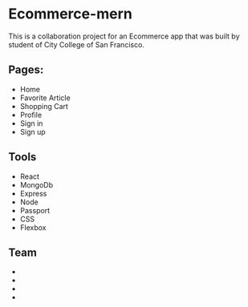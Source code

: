 # Ecommerce-mern

This is a collaboration project for an Ecommerce app that was built by student of City College of San Francisco.
## Pages:
* Home
* Favorite Article
* Shopping Cart
* Profile
* Sign in
* Sign up

## Tools

* React
* MongoDb
* Express 
* Node
* Passport
* CSS
* Flexbox

## Team

* 
* 
* 
* 

